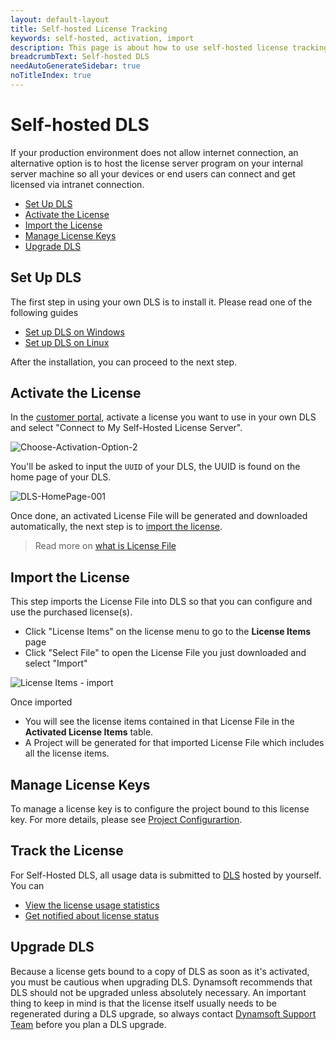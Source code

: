 ```yaml
---
layout: default-layout
title: Self-hosted License Tracking
keywords: self-hosted, activation, import
description: This page is about how to use self-hosted license tracking.
breadcrumbText: Self-hosted DLS
needAutoGenerateSidebar: true
noTitleIndex: true
---
```


# Self-hosted DLS

If your production environment does not allow internet connection, an alternative option is to host the license server program on your internal server machine so all your devices or end users can connect and get licensed via intranet connection.

* [Set Up DLS](#set-up-dls)
* [Activate the License](#activate-the-license)
* [Import the License](#import-the-license)
* [Manage License Keys](#manage-license-keys)
* [Upgrade DLS](#upgrade-dls)

## Set Up DLS

The first step in using your own DLS is to install it. Please read one of the following guides

* [Set up DLS on Windows]({{site.selfhosted}}dlsonwindows.html)
* [Set up DLS on Linux]({{site.selfhosted}}dlsonlinux.html)

After the installation, you can proceed to the next step.

## Activate the License

In the [customer portal](https://www.dynamsoft.com/customer/license/fullLicense), activate a license you want to use in your own DLS and select "Connect to My Self-Hosted License Server".

![Choose-Activation-Option-2]({{site.assets}}imgs/activate-004.png)

You'll be asked to input the `UUID` of your DLS, the UUID is found on the home page of your DLS.

![DLS-HomePage-001]({{site.assets}}imgs/dls-homepage.png)

Once done, an activated License File will be generated and downloaded automatically, the next step is to [import the license](#import-the-license).

> Read more on [what is License File]({{site.about}}terms.html#license-file)

## Import the License

This step imports the License File into DLS so that you can configure and use the purchased license(s). 

* Click "License Items" on the license menu to go to the **License Items** page
* Click "Select File" to open the License File you just downloaded and select "Import"

![License Items - import]({{site.assets}}imgs/licenseitems-002.png)

Once imported

* You will see the license items contained in that License File in the **Activated License Items** table.
* A Project will be generated for that imported License File which includes all the license items.

## Manage License Keys

To manage a license key is to configure the project bound to this license key. For more details, please see [Project Configurartion]({{site.common}}project.html).

## Track the License

For Self-Hosted DLS, all usage data is submitted to [DLS]({{site.about}}terms.html#dynamsoft-license-server) hosted by yourself. You can

* [View the license usage statistics]({{site.common}}statistics.html)
* [Get notified about license status]({{site.common}}usagealerts.html)

## Upgrade DLS

Because a license gets bound to a copy of DLS as soon as it's activated, you must be cautious when upgrading DLS. Dynamsoft recommends that DLS should not be upgraded unless absolutely necessary. An important thing to keep in mind is that the license itself usually needs to be regenerated during a DLS upgrade, so always contact [Dynamsoft Support Team](mailto:support@dynamsoft.com) before you plan a DLS upgrade.
